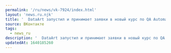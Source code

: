 ```yaml
---
permalink: '/ru/news/vk-7924/index.html'
layout: 'news.ru.njk'
title: '  DataArt запустил и принимает заявки в новый курс по QA Automation. Начало обучения в феврале.…'
source: ВКонтакте
tags:
  - news_ru
description: '  DataArt запустил и принимает заявки в новый курс по QA Automation. Начало обучения в феврале.…'
updatedAt: 1640185260
---
```

